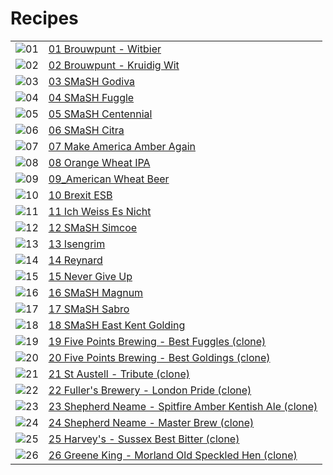 # Recipes

|                     |             |
|---------------------|-------------|
| ![01](01_Brouwpunt_Witbier/01_Brouwpunt_Witbier.jpeg) | [01 Brouwpunt - Witbier](01_Brouwpunt_Witbier/README.md) |
| ![02](02_Brouwpunt_Kruidig_Wit/02_Brouwpunt_Kruidig_Wit.jpeg) | [02 Brouwpunt - Kruidig Wit](02_Brouwpunt_Kruidig_Wit/README.md) |
| ![03](03_SMaSH_Godiva/03_SMaSH_Godiva.jpeg) | [03 SMaSH Godiva](03_SMaSH_Godiva/README.md) |
| ![04](04_SMaSH_Fuggle/04_SMaSH_Fuggle.jpeg) | [04 SMaSH Fuggle](04_SMaSH_Fuggle/README.md) |
| ![05](05_SMaSH_Centennial/05_SMaSH_Centennial.jpeg) | [05 SMaSH Centennial](05_SMaSH_Centennial/README.md) |
| ![06](06_SMaSH_Citra/06_SMaSH_Citra.jpeg) | [06 SMaSH Citra](06_SMaSH_Citra/README.md) |
| ![07](07_Make_America_Amber_Again/07_Make_America_Amber_Again.jpeg) | [07 Make America Amber Again](07_Make_America_Amber_Again/README.md) |
| ![08](08_Orange_Wheat_IPA/08_Orange_Wheat_IPA.jpeg) | [08 Orange Wheat IPA](08_Orange_Wheat_IPA/README.md) |
| ![09](09_American_Wheat_Beer/09_American_Wheat_Beer.jpeg) | [09_American Wheat Beer](09_09_American_Wheat_Beer/README.md) |
| ![10](10_Brexit_ESB/10_Brexit_ESB.jpeg) | [10 Brexit ESB](10_10_Brexit_ESB/README.md) |
| ![11](11_Ich_Weiss_Es_Nicht/11_Ich_Weiss_Es_Nicht.jpeg) | [11 Ich Weiss Es Nicht](11_Ich_Weiss_Es_Nicht/README.md) |
| ![12](12_SMaSH_Simcoe/12_SMaSH_Simcoe.jpeg) | [12 SMaSH Simcoe](12_SMaSH_Simcoe/README.md) |
| ![13](13_Isengrim/13_Isengrim.jpeg) | [13 Isengrim](13_Isengrim/README.md) |
| ![14](14_Reynard/14_Reynard.jpeg) | [14 Reynard](14_Reynard/README.md) |
| ![15](15_Never_Give_Up/15_Never_Give_Up.jpeg) | [15 Never Give Up](15_Never_Give_Up/README.md) |
| ![16](16_SMaSH_Magnum/16_SMaSH_Magnum.jpeg) | [16 SMaSH Magnum](16_SMaSH_Magnum/README.md) |
| ![17](17_SMaSH_Sabro/17_SMaSH_Sabro.jpeg) | [17 SMaSH Sabro](17_SMaSH_Sabro/README.md) |
| ![18](18_SMaSH_East_Kent_Golding/18_SMaSH_EKG.jpeg) | [18 SMaSH East Kent Golding](18_SMaSH_East_Kent_Golding/README.md) |
| ![19](19_Five_Points_Brewing_Best_Fuggles_clone/19_Five_Points_Brewing_Best_Fuggles_clone.jpeg) | [19 Five Points Brewing - Best Fuggles (clone)](19_Five_Points_Brewing_Best_Fuggles_clone/README.md) |
| ![20](20_Five_Points_Brewing_Best_Goldings_clone/20_Five_Points_Brewing_Best_Goldings_clone.jpeg) | [20 Five Points Brewing - Best Goldings (clone)](20_Five_Points_Brewing_Best_Goldings_clone/README.md) |
| ![21](21_St_Austell_Tribute_clone/21_St_Austell_Tribute_clone.jpeg) | [21 St Austell - Tribute (clone)](21_St_Austell_Tribute_clone/README.md) |
| ![22](22_Fullers_Brewery_London_Pride_clone/22_Fullers_Brewery_London_Pride_clone.jpeg) | [22 Fuller's Brewery - London Pride (clone)](22_Fullers_Brewery_London_Pride_clone/README.md) |
| ![23](23_Shepherd_Neame_Spitfire_Amber_Kentish_Ale_clone/23_Shepherd_Neame_Spitfire_Amber_Kentish_Ale_clone.jpeg) | [23 Shepherd Neame - Spitfire Amber Kentish Ale (clone)](23_Shepherd_Neame_Spitfire_Amber_Kentish_Ale_clone/README.md) |
| ![24](24_Shepherd_Neame_Master_Brew_clone/24_Shepherd_Neame_Master_Brew_clone.jpeg) | [24 Shepherd Neame - Master Brew (clone)](24_Shepherd_Neame_Master_Brew_clone/README.md) |
| ![25](25_Harveys_Sussex_Best_Bitter_clone/25_Harveys_Sussex_Best_Bitter_clone.jpeg) | [25 Harvey's - Sussex Best Bitter (clone)](25_Harveys_Sussex_Best_Bitter_clone/README.md) |
| ![26](26_Greene_King_Morland_Old_Speckled_Hen_clone/26_Greene_King_Morland_Old_Speckled_Hen_clone.jpeg) | [26 Greene King - Morland Old Speckled Hen (clone)](26_Greene_King_Morland_Old_Speckled_Hen_clone/README.md) |

